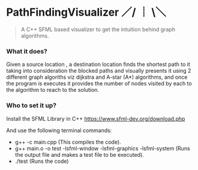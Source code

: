 # PathFindingVisualizer  ／/ ┊ \＼
> A C++ SFML based visualizer to get the intuition behind graph algorithms.

### What it does?
Given a source location , a destination location finds the shortest path to it taking into consideration the blocked paths and visually presents it using 2 different graph algoriths viz dijkstra and A-star (A*) algorithms, and once the program is executes it provides the number of nodes visited by each to the algorithm to reach to the solution.

### Who to set it up?
Install the SFML Library in C++
https://www.sfml-dev.org/download.php

And use the following terminal commands:
- g++ -c main.cpp
(This compiles the code).
- g++ main.o -o test -lsfml-window -lsfml-graphics -lsfml-system
(Runs the output file and makes a test file to be executed).
- ./test
(Runs the code)

